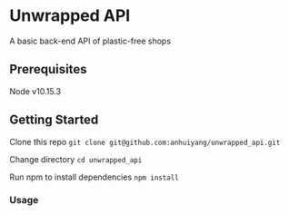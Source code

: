 # Unwrapped API

A basic back-end API of plastic-free shops

## Prerequisites

Node v10.15.3

## Getting Started

Clone this repo `git clone git@github.com:anhuiyang/unwrapped_api.git`

Change directory `cd unwrapped_api`

Run npm to install dependencies `npm install`


### Usage


